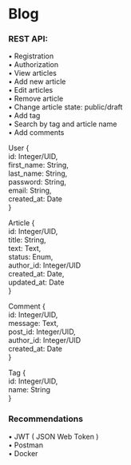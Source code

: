 # Blog
### REST API:  
•	Registration  
•	Authorization  
•	View articles  
•	Add new article  
•	Edit articles  
•	Remove article  
•	Change article state: public/draft  
•	Add tag  
•	Search by tag and article name  
•	Add comments

User {  
    id: Integer/UID,  
    first_name: String,  
    last_name: String,  
    password: String,  
    email: String,  
    created_at: Date  
}

Article {  
    id: Integer/UID,  
    title: String,  
    text: Text,  
    status: Enum,  
    author_id: Integer/UID  
    created_at: Date,  
    updated_at: Date  
}

Comment {  
    id: Integer/UID,  
    message: Text,  
    post_id: Integer/UID,  
    author_id: Integer/UID  
    created_at: Date  
}

Tag {  
    id: Integer/UID,  
    name: String  
}

### Recommendations  
•	JWT ( JSON Web Token )  
•	Postman  
•	Docker
